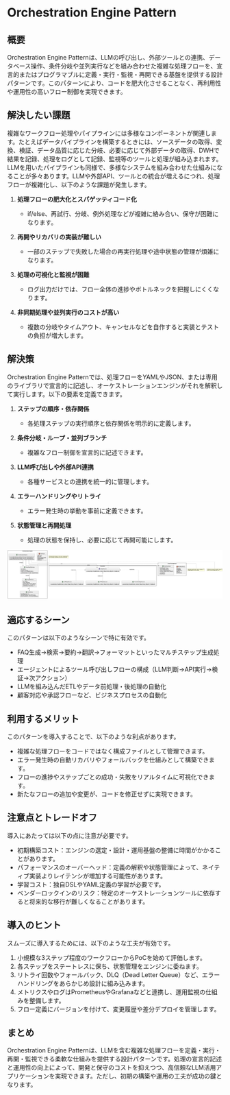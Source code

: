 # Orchestration Engine Pattern

## 概要

Orchestration Engine Patternは、LLMの呼び出し、外部ツールとの連携、データベース操作、条件分岐や並列実行などを組み合わせた複雑な処理フローを、宣言的またはプログラマブルに定義・実行・監視・再開できる基盤を提供する設計パターンです。このパターンにより、コードを肥大化させることなく、再利用性や運用性の高いフロー制御を実現できます。

## 解決したい課題

複雑なワークフロー処理やパイプラインには多様なコンポーネントが関連します。たとえばデータパイプラインを構築するときには、ソースデータの取得、変換、検証、データ品質に応じた分岐、必要に応じて外部データの取得、DWHで結果を記録、処理をログとして記録、監視等のツールと処理が組み込まれます。LLMを用いたパイプラインも同様で、多様なシステムを組み合わせた仕組みになることが多々あります。LLMや外部API、ツールとの統合が増えるにつれ、処理フローが複雑化し、以下のような課題が発生します。

1. **処理フローの肥大化とスパゲッティコード化**
   - if/else、再試行、分岐、例外処理などが複雑に絡み合い、保守が困難になります。

2. **再開やリカバリの実装が難しい**
   - 一部のステップで失敗した場合の再実行処理や途中状態の管理が煩雑になります。

3. **処理の可視化と監視が困難**
   - ログ出力だけでは、フロー全体の進捗やボトルネックを把握しにくくなります。

4. **非同期処理や並列実行のコストが高い**
   - 複数の分岐やタイムアウト、キャンセルなどを自作すると実装とテストの負担が増大します。

## 解決策

Orchestration Engine Patternでは、処理フローをYAMLやJSON、または専用のライブラリで宣言的に記述し、オーケストレーションエンジンがそれを解釈して実行します。以下の要素を定義できます。

1. **ステップの順序・依存関係**
   - 各処理ステップの実行順序と依存関係を明示的に定義します。

2. **条件分岐・ループ・並列ブランチ**
   - 複雑なフロー制御を宣言的に記述できます。

3. **LLM呼び出しや外部API連携**
   - 各種サービスとの連携を統一的に管理します。

4. **エラーハンドリングやリトライ**
   - エラー発生時の挙動を事前に定義できます。

5. **状態管理と再開処理**
   - 処理の状態を保持し、必要に応じて再開可能にします。

![img](uml/images/orchestration_engine_pattern.png)

## 適応するシーン

このパターンは以下のようなシーンで特に有効です。

- FAQ生成→検索→要約→翻訳→フォーマットといったマルチステップ生成処理
- エージェントによるツール呼び出しフローの構成（LLM判断→API実行→検証→次アクション）
- LLMを組み込んだETLやデータ前処理・後処理の自動化
- 顧客対応や承認フローなど、ビジネスプロセスの自動化

## 利用するメリット

このパターンを導入することで、以下のような利点があります。

- 複雑な処理フローをコードではなく構成ファイルとして管理できます。
- エラー発生時の自動リカバリやフォールバックを仕組みとして構築できます。
- フローの進捗やステップごとの成功・失敗をリアルタイムに可視化できます。
- 新たなフローの追加や変更が、コードを修正せずに実現できます。

## 注意点とトレードオフ

導入にあたっては以下の点に注意が必要です。

- 初期構築コスト：エンジンの選定・設計・運用基盤の整備に時間がかかることがあります。
- パフォーマンスのオーバーヘッド：定義の解釈や状態管理によって、ネイティブ実装よりレイテンシが増加する可能性があります。
- 学習コスト：独自DSLやYAML定義の学習が必要です。
- ベンダーロックインのリスク：特定のオーケストレーションツールに依存すると将来的な移行が難しくなることがあります。

## 導入のヒント

スムーズに導入するためには、以下のような工夫が有効です。

1. 小規模な3ステップ程度のワークフローからPoCを始めて評価します。
2. 各ステップをステートレスに保ち、状態管理をエンジンに委ねます。
3. リトライ回数やフォールバック、DLQ（Dead Letter Queue）など、エラーハンドリングをあらかじめ設計に組み込みます。
4. メトリクスやログはPrometheusやGrafanaなどと連携し、運用監視の仕組みを整備します。
5. フロー定義にバージョンを付けて、変更履歴や差分デプロイを管理します。

## まとめ

Orchestration Engine Patternは、LLMを含む複雑な処理フローを定義・実行・再開・監視できる柔軟な仕組みを提供する設計パターンです。処理の宣言的記述と運用性の向上によって、開発と保守のコストを抑えつつ、高信頼なLLM活用アプリケーションを実現できます。ただし、初期の構築や運用の工夫が成功の鍵となります。
